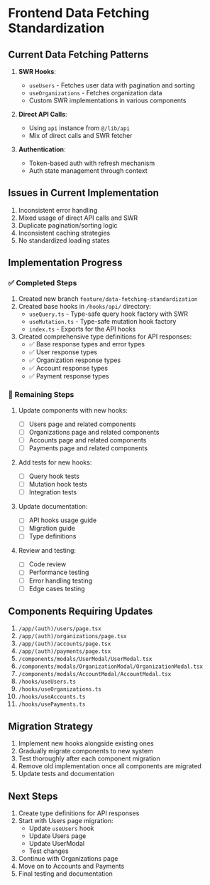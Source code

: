 # Frontend Data Fetching Standardization

## Current Data Fetching Patterns

1. **SWR Hooks**:

   - `useUsers` - Fetches user data with pagination and sorting
   - `useOrganizations` - Fetches organization data
   - Custom SWR implementations in various components

2. **Direct API Calls**:

   - Using `api` instance from `@/lib/api`
   - Mix of direct calls and SWR fetcher

3. **Authentication**:
   - Token-based auth with refresh mechanism
   - Auth state management through context

## Issues in Current Implementation

1. Inconsistent error handling
2. Mixed usage of direct API calls and SWR
3. Duplicate pagination/sorting logic
4. Inconsistent caching strategies
5. No standardized loading states

## Implementation Progress

### ✅ Completed Steps

1. Created new branch `feature/data-fetching-standardization`
2. Created base hooks in `/hooks/api/` directory:
   - `useQuery.ts` - Type-safe query hook factory with SWR
   - `useMutation.ts` - Type-safe mutation hook factory
   - `index.ts` - Exports for the API hooks
3. Created comprehensive type definitions for API responses:
   - ✅ Base response types and error types
   - ✅ User response types
   - ✅ Organization response types
   - ✅ Account response types
   - ✅ Payment response types

### 🚧 Remaining Steps

1. Update components with new hooks:

   - [ ] Users page and related components
   - [ ] Organizations page and related components
   - [ ] Accounts page and related components
   - [ ] Payments page and related components

2. Add tests for new hooks:

   - [ ] Query hook tests
   - [ ] Mutation hook tests
   - [ ] Integration tests

3. Update documentation:

   - [ ] API hooks usage guide
   - [ ] Migration guide
   - [ ] Type definitions

4. Review and testing:
   - [ ] Code review
   - [ ] Performance testing
   - [ ] Error handling testing
   - [ ] Edge cases testing

## Components Requiring Updates

1. `/app/(auth)/users/page.tsx`
2. `/app/(auth)/organizations/page.tsx`
3. `/app/(auth)/accounts/page.tsx`
4. `/app/(auth)/payments/page.tsx`
5. `/components/modals/UserModal/UserModal.tsx`
6. `/components/modals/OrganizationModal/OrganizationModal.tsx`
7. `/components/modals/AccountModal/AccountModal.tsx`
8. `/hooks/useUsers.ts`
9. `/hooks/useOrganizations.ts`
10. `/hooks/useAccounts.ts`
11. `/hooks/usePayments.ts`

## Migration Strategy

1. Implement new hooks alongside existing ones
2. Gradually migrate components to new system
3. Test thoroughly after each component migration
4. Remove old implementation once all components are migrated
5. Update tests and documentation

## Next Steps

1. Create type definitions for API responses
2. Start with Users page migration:
   - Update `useUsers` hook
   - Update Users page
   - Update UserModal
   - Test changes
3. Continue with Organizations page
4. Move on to Accounts and Payments
5. Final testing and documentation
